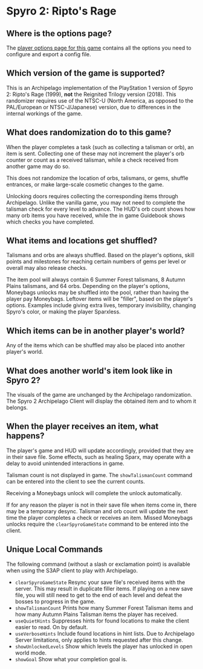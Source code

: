 # Spyro 2: Ripto's Rage

## Where is the options page?

The [player options page for this game](../player-options) contains all the options you need to configure and export a
config file.

## Which version of the game is supported?

This is an Archipelago implementation of the PlayStation 1 version of Spyro 2: Ripto's Rage (1999), **not**
the Reignited Trilogy version (2018).  This randomizer requires use of the 
NTSC-U (North America, as opposed to the PAL/European or NTSC-J/Japanese) version, due to differences in the internal workings of the game.

## What does randomization do to this game?

When the player completes a task (such as collecting a talisman or orb), an item is sent.
Collecting one of these may not increment the player's orb counter or count as a received talisman,
while a check received from another game may do so.

This does not randomize the location of orbs, talismans, or gems, shuffle entrances, or make large-scale cosmetic changes to the game.

Unlocking doors requires collecting the corresponding items through Archipelago.  Unlike the vanilla game, you may not need to complete
the talisman check for every level to advance.  The HUD's orb count
shows how many orb items you have received, while the in game Guidebook shows which checks you have completed.

## What items and locations get shuffled?
Talismans and orbs are always shuffled.  Based on the player's options, skill points and milestones for reaching certain numbers of gems
per level or overall may also release checks.

The item pool will always contain 6 Summer Forest talismans, 8 Autumn Plains talismans, and 64 orbs.
Depending on the player's options, Moneybags unlocks may
be shuffled into the pool, rather than having the player pay Moneybags.  Leftover items will be "filler", based on the player's
options.  Examples include giving extra lives, temporary invisibility, changing Spyro's color, or making the player Sparxless.

## Which items can be in another player's world?

Any of the items which can be shuffled may also be placed into another player's world.

## What does another world's item look like in Spyro 2?

The visuals of the game are unchanged by the Archipelago randomization.  The Spyro 2 Archipelago Client
will display the obtained item and to whom it belongs.

## When the player receives an item, what happens?

The player's game and HUD will update accordingly, provided that they are in their save file.  Some effects,
such as healing Sparx, may operate with a delay to avoid unintended interactions in game.

Talisman count is not displayed in game.  The `showTalismanCount` command can be entered into the client to see the current counts.

Receiving a Moneybags unlock will complete the unlock automatically.

If for any reason the player is not in their save file when items come in, there may be a temporary desync.
Talisman and orb count will update the next time the player completes a check or receives an item.  Missed Moneybags
unlocks require the `clearSpyroGameState` command to be entered into the client.

## Unique Local Commands

The following command (without a slash or exclamation point) is available when using the S3AP client to play with Archipelago.

- `clearSpyroGameState` Resync your save file's received items with the server.  This may result in duplicate filler items.
If playing on a new save file, you will still need to get to the end of each level and defeat the bosses to progress in the game.
- `showTalismanCount` Prints how many Summer Forest Talisman items and how many Autumn Plains Talisman items the player has received.
- `useQuietHints` Suppresses hints for found locations to make the client easier to read. On by default.
- `useVerboseHints` Include found locations in hint lists. Due to Archipelago Server limitations, only applies to hints requested after this change.
- `showUnlockedLevels` Show which levels the player has unlocked in open world mode.
- `showGoal` Show what your completion goal is.
